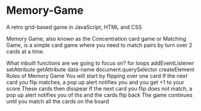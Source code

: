 # Memory-Game
 A retro grid-based game in JavaScript, HTML and CSS


Memory Game, also known as the Concentration card game or Matching Game, is a simple card game where you need to match pairs by turn over 2 cards at a time.

What inbuilt functions are we going to focus on?
for loops
addEventListener
setAttribute
getAttribute
data-name
document.querySelector
createElement
Rules of Memory Game
You will start by flipping over one card
If the next card you flip matches, a pop up alert notifies you and you get +1 to your score
These cards then disspear
If the next card you flip does not match, a pop up alert notifies you of ths and the cards flip back
The game continues until you match all the cards on the board
